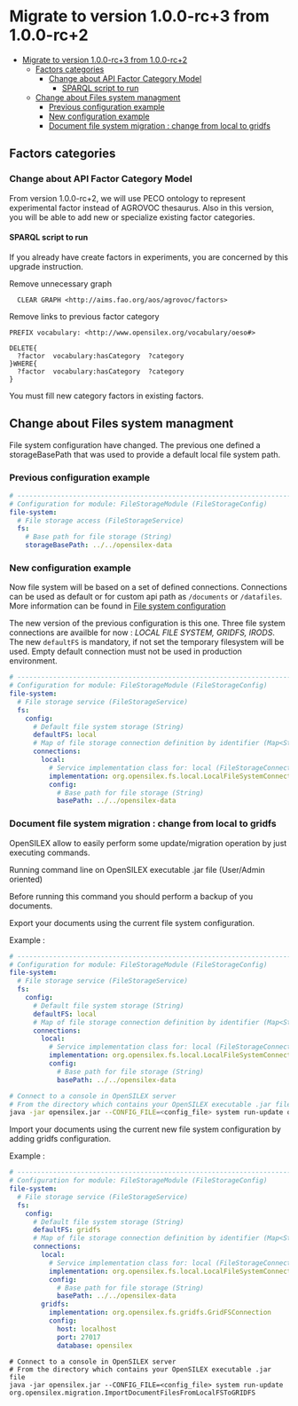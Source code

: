 # Migrate to version 1.0.0-rc+3 from 1.0.0-rc+2

- [Migrate to version 1.0.0-rc+3 from 1.0.0-rc+2](#migrate-to-version-100-rc3-from-100-rc2)
  - [Factors categories](#factors-categories)
    - [Change about API Factor Category Model](#change-about-api-factor-category-model)
      - [SPARQL script to run](#sparql-script-to-run)
  - [Change about Files system managment](#change-about-files-system-managment)
    - [Previous configuration example](#previous-configuration-example)
    - [New configuration example](#new-configuration-example)
    - [Document file system migration : change from local to gridfs](#document-file-system-migration--change-from-local-to-gridfs)

## Factors categories

### Change about API Factor Category Model

From version 1.0.0-rc+2, we will use PECO ontology to represent experimental factor instead of AGROVOC thesaurus.
Also in this version, you will be able to add new or specialize existing factor categories.

#### SPARQL script to run

If you already have create factors in experiments, you are concerned by this upgrade instruction.

Remove unnecessary graph

```sparql
  CLEAR GRAPH <http://aims.fao.org/aos/agrovoc/factors>
```

Remove links to previous factor category

```sparql
PREFIX vocabulary: <http://www.opensilex.org/vocabulary/oeso#>

DELETE{
  ?factor  vocabulary:hasCategory  ?category
}WHERE{
  ?factor  vocabulary:hasCategory  ?category
}
```

You must fill new category factors in existing factors.

## Change about Files system managment

File system configuration have changed. The previous one defined a storageBasePath that was used to provide a default local file system path.

### Previous configuration example

```yml
# ------------------------------------------------------------------------------
# Configuration for module: FileStorageModule (FileStorageConfig)
file-system:
  # File storage access (FileStorageService)
  fs:
    # Base path for file storage (String)
    storageBasePath: ../../opensilex-data
```

### New configuration example

Now file system will be based on a set of defined connections. Connections can be used as default or for custom api path as `/documents` or `/datafiles`.
More information can be found in [File system configuration](../installation/configuration/file-system.md)

The new version of the previous configuration is this one. Three file system connections are availble for now : _LOCAL FILE SYSTEM, GRIDFS, IRODS_.
The new `defaultFS` is mandatory, if not set the temporary filesystem will be used. Empty default connection must not be used in production environment.

```yml
# ------------------------------------------------------------------------------
# Configuration for module: FileStorageModule (FileStorageConfig)
file-system:
  # File storage service (FileStorageService)
  fs:
    config:
      # Default file system storage (String)
      defaultFS: local
      # Map of file storage connection definition by identifier (Map<String,FileStorageConnection>)
      connections:
        local:
          # Service implementation class for: local (FileStorageConnection)
          implementation: org.opensilex.fs.local.LocalFileSystemConnection
          config:
            # Base path for file storage (String)
            basePath: ../../opensilex-data
```

### Document file system migration : change from local to gridfs

OpenSILEX allow to easily perform some update/migration operation by just executing commands.

Running command line on OpenSILEX executable .jar file (User/Admin oriented)

Before running this command you should perform a backup of you documents.

Export your documents using the current file system configuration.

Example :

```yaml
# ------------------------------------------------------------------------------
# Configuration for module: FileStorageModule (FileStorageConfig)
file-system:
  # File storage service (FileStorageService)
  fs:
    config:
      # Default file system storage (String)
      defaultFS: local
      # Map of file storage connection definition by identifier (Map<String,FileStorageConnection>)
      connections:
        local:
          # Service implementation class for: local (FileStorageConnection)
          implementation: org.opensilex.fs.local.LocalFileSystemConnection
          config:
            # Base path for file storage (String)
            basePath: ../../opensilex-data
```

```bash
# Connect to a console in OpenSILEX server
# From the directory which contains your OpenSILEX executable .jar file
java -jar opensilex.jar --CONFIG_FILE=<config_file> system run-update org.opensilex.migration.ExportDocumentFilesFromLocalFSToGRIDFS
```

Import your documents using the current new file system configuration by adding gridfs configuration.

Example :

```yaml
# ------------------------------------------------------------------------------
# Configuration for module: FileStorageModule (FileStorageConfig)
file-system:
  # File storage service (FileStorageService)
  fs:
    config:
      # Default file system storage (String)
      defaultFS: gridfs
      # Map of file storage connection definition by identifier (Map<String,FileStorageConnection>)
      connections:
        local:
          # Service implementation class for: local (FileStorageConnection)
          implementation: org.opensilex.fs.local.LocalFileSystemConnection
          config:
            # Base path for file storage (String)
            basePath: ../../opensilex-data
        gridfs:
          implementation: org.opensilex.fs.gridfs.GridFSConnection
          config:
            host: localhost
            port: 27017
            database: opensilex
```

```
# Connect to a console in OpenSILEX server
# From the directory which contains your OpenSILEX executable .jar file
java -jar opensilex.jar --CONFIG_FILE=<config_file> system run-update org.opensilex.migration.ImportDocumentFilesFromLocalFSToGRIDFS
```
